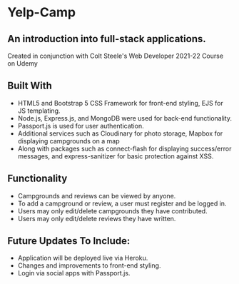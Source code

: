 # Yelp-Camp
## An introduction into full-stack applications.

Created in conjunction with Colt Steele's Web Developer 2021-22 Course on Udemy
## Built With

- HTML5 and Bootstrap 5 CSS Framework for front-end styling, EJS for JS templating.
- Node.js, Express.js, and MongoDB were used for back-end functionality.
- Passport.js is used for user authentication.
- Additional services such as Cloudinary for photo storage, Mapbox for displaying
campgrounds on a map
- Along with packages such as connect-flash for displaying success/error
messages, and express-sanitizer 
for basic protection against XSS.

## Functionality
- Campgrounds and reviews can be viewed by anyone.
- To add a campground or review, a user must register and be logged in.
- Users may only edit/delete campgrounds they have contributed.
- Users may only edit/delete reviews they have written.

## Future Updates To Include:
- Application will be deployed live via Heroku.
- Changes and improvements to front-end styling.
- Login via social apps with Passport.js.
